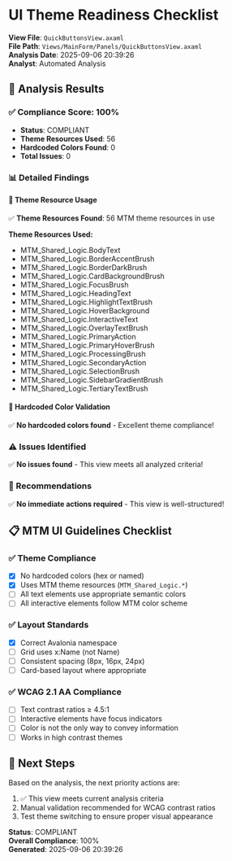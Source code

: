 # UI Theme Readiness Checklist

**View File**: `QuickButtonsView.axaml`  
**File Path**: `Views/MainForm/Panels/QuickButtonsView.axaml`  
**Analysis Date**: 2025-09-06 20:39:26  
**Analyst**: Automated Analysis  

## 🎯 Analysis Results

### ✅ Compliance Score: 100%
- **Status**: COMPLIANT
- **Theme Resources Used**: 56
- **Hardcoded Colors Found**: 0
- **Total Issues**: 0

### 📊 Detailed Findings

#### 🎨 Theme Resource Usage
✅ **Theme Resources Found**: 56 MTM theme resources in use

**Theme Resources Used:**
- MTM_Shared_Logic.BodyText
- MTM_Shared_Logic.BorderAccentBrush
- MTM_Shared_Logic.BorderDarkBrush
- MTM_Shared_Logic.CardBackgroundBrush
- MTM_Shared_Logic.FocusBrush
- MTM_Shared_Logic.HeadingText
- MTM_Shared_Logic.HighlightTextBrush
- MTM_Shared_Logic.HoverBackground
- MTM_Shared_Logic.InteractiveText
- MTM_Shared_Logic.OverlayTextBrush
- MTM_Shared_Logic.PrimaryAction
- MTM_Shared_Logic.PrimaryHoverBrush
- MTM_Shared_Logic.ProcessingBrush
- MTM_Shared_Logic.SecondaryAction
- MTM_Shared_Logic.SelectionBrush
- MTM_Shared_Logic.SidebarGradientBrush
- MTM_Shared_Logic.TertiaryTextBrush

#### 🚫 Hardcoded Color Validation
✅ **No hardcoded colors found** - Excellent theme compliance!

### ⚠️ Issues Identified
✅ **No issues found** - This view meets all analyzed criteria!

### 🔧 Recommendations
✅ **No immediate actions required** - This view is well-structured!

## 📋 MTM UI Guidelines Checklist

### ✅ Theme Compliance
- [x] No hardcoded colors (hex or named)
- [x] Uses MTM theme resources (`MTM_Shared_Logic.*`)
- [ ] All text elements use appropriate semantic colors
- [ ] All interactive elements follow MTM color scheme

### ✅ Layout Standards  
- [x] Correct Avalonia namespace
- [ ] Grid uses x:Name (not Name)
- [ ] Consistent spacing (8px, 16px, 24px)
- [ ] Card-based layout where appropriate

### ✅ WCAG 2.1 AA Compliance
- [ ] Text contrast ratios ≥ 4.5:1
- [ ] Interactive elements have focus indicators  
- [ ] Color is not the only way to convey information
- [ ] Works in high contrast themes

## 🎯 Next Steps

Based on the analysis, the next priority actions are:

1. ✅ This view meets current analysis criteria
2. Manual validation recommended for WCAG contrast ratios
3. Test theme switching to ensure proper visual appearance

**Status**: COMPLIANT  
**Overall Compliance**: 100%  
**Generated**: 2025-09-06 20:39:26
